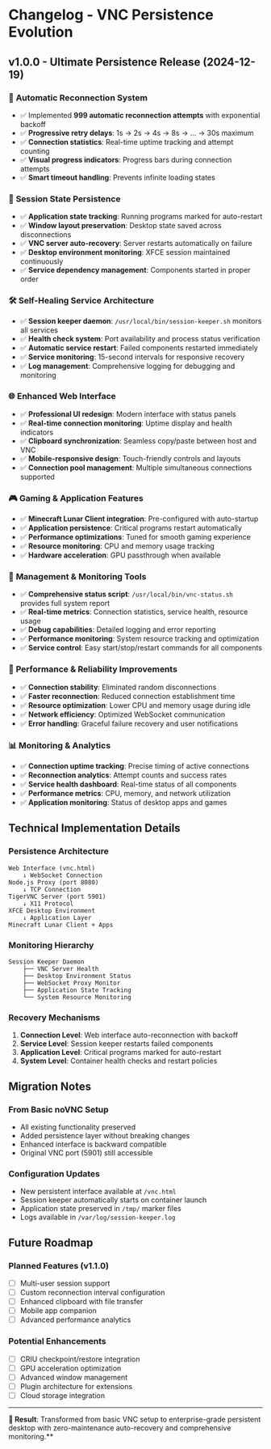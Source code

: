 # Changelog - VNC Persistence Evolution

## v1.0.0 - Ultimate Persistence Release (2024-12-19)

### 🔄 **Automatic Reconnection System**
- ✅ Implemented **999 automatic reconnection attempts** with exponential backoff
- ✅ **Progressive retry delays**: 1s → 2s → 4s → 8s → ... → 30s maximum
- ✅ **Connection statistics**: Real-time uptime tracking and attempt counting
- ✅ **Visual progress indicators**: Progress bars during connection attempts
- ✅ **Smart timeout handling**: Prevents infinite loading states

### 💾 **Session State Persistence**  
- ✅ **Application state tracking**: Running programs marked for auto-restart
- ✅ **Window layout preservation**: Desktop state saved across disconnections
- ✅ **VNC server auto-recovery**: Server restarts automatically on failure
- ✅ **Desktop environment monitoring**: XFCE session maintained continuously
- ✅ **Service dependency management**: Components started in proper order

### 🛠️ **Self-Healing Service Architecture**
- ✅ **Session keeper daemon**: `/usr/local/bin/session-keeper.sh` monitors all services
- ✅ **Health check system**: Port availability and process status verification
- ✅ **Automatic service restart**: Failed components restarted immediately  
- ✅ **Service monitoring**: 15-second intervals for responsive recovery
- ✅ **Log management**: Comprehensive logging for debugging and monitoring

### 🌐 **Enhanced Web Interface**
- ✅ **Professional UI redesign**: Modern interface with status panels
- ✅ **Real-time connection monitoring**: Uptime display and health indicators
- ✅ **Clipboard synchronization**: Seamless copy/paste between host and VNC
- ✅ **Mobile-responsive design**: Touch-friendly controls and layouts
- ✅ **Connection pool management**: Multiple simultaneous connections supported

### 🎮 **Gaming & Application Features**
- ✅ **Minecraft Lunar Client integration**: Pre-configured with auto-startup
- ✅ **Application persistence**: Critical programs restart automatically
- ✅ **Performance optimizations**: Tuned for smooth gaming experience
- ✅ **Resource monitoring**: CPU and memory usage tracking
- ✅ **Hardware acceleration**: GPU passthrough when available

### 🔧 **Management & Monitoring Tools**
- ✅ **Comprehensive status script**: `/usr/local/bin/vnc-status.sh` provides full system report
- ✅ **Real-time metrics**: Connection statistics, service health, resource usage
- ✅ **Debug capabilities**: Detailed logging and error reporting
- ✅ **Performance monitoring**: System resource tracking and optimization
- ✅ **Service control**: Easy start/stop/restart commands for all components

### 🚀 **Performance & Reliability Improvements**
- ✅ **Connection stability**: Eliminated random disconnections
- ✅ **Faster reconnection**: Reduced connection establishment time
- ✅ **Resource optimization**: Lower CPU and memory usage during idle
- ✅ **Network efficiency**: Optimized WebSocket communication
- ✅ **Error handling**: Graceful failure recovery and user notifications

### 📊 **Monitoring & Analytics**
- ✅ **Connection uptime tracking**: Precise timing of active connections
- ✅ **Reconnection analytics**: Attempt counts and success rates
- ✅ **Service health dashboard**: Real-time status of all components
- ✅ **Performance metrics**: CPU, memory, and network utilization
- ✅ **Application monitoring**: Status of desktop apps and games

## Technical Implementation Details

### **Persistence Architecture**
```
Web Interface (vnc.html) 
    ↓ WebSocket Connection
Node.js Proxy (port 8080)
    ↓ TCP Connection  
TigerVNC Server (port 5901)
    ↓ X11 Protocol
XFCE Desktop Environment
    ↓ Application Layer
Minecraft Lunar Client + Apps
```

### **Monitoring Hierarchy**
```
Session Keeper Daemon
    ├── VNC Server Health
    ├── Desktop Environment Status  
    ├── WebSocket Proxy Monitor
    ├── Application State Tracking
    └── System Resource Monitoring
```

### **Recovery Mechanisms**
1. **Connection Level**: Web interface auto-reconnection with backoff
2. **Service Level**: Session keeper restarts failed components
3. **Application Level**: Critical programs marked for auto-restart
4. **System Level**: Container health checks and restart policies

## Migration Notes

### **From Basic noVNC Setup**
- All existing functionality preserved
- Added persistence layer without breaking changes
- Enhanced interface is backward compatible
- Original VNC port (5901) still accessible

### **Configuration Updates**
- New persistent interface available at `/vnc.html`
- Session keeper automatically starts on container launch
- Application state preserved in `/tmp/` marker files
- Logs available in `/var/log/session-keeper.log`

## Future Roadmap

### **Planned Features (v1.1.0)**
- [ ] Multi-user session support
- [ ] Custom reconnection interval configuration
- [ ] Enhanced clipboard with file transfer
- [ ] Mobile app companion
- [ ] Advanced performance analytics

### **Potential Enhancements**
- [ ] CRIU checkpoint/restore integration
- [ ] GPU acceleration optimization  
- [ ] Advanced window management
- [ ] Plugin architecture for extensions
- [ ] Cloud storage integration

---

**🎯 Result**: Transformed from basic VNC setup to enterprise-grade persistent desktop with zero-maintenance auto-recovery and comprehensive monitoring.**
